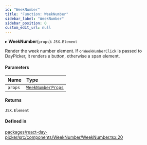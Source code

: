 ```yaml
---
id: "WeekNumber"
title: "Function: WeekNumber"
sidebar_label: "WeekNumber"
sidebar_position: 0
custom_edit_url: null
---
```


▸ **WeekNumber**(`props`): `JSX.Element`

Render the week number element. If `onWeekNumberClick` is passed to DayPicker, it
renders a button, otherwise a span element.

#### Parameters

| Name | Type |
| :------ | :------ |
| `props` | [`WeekNumberProps`](../interfaces/WeekNumberProps) |

#### Returns

`JSX.Element`

#### Defined in

[packages/react-day-picker/src/components/WeekNumber/WeekNumber.tsx:20](https://github.com/gpbl/react-day-picker/blob/b5db746c/packages/react-day-picker/src/components/WeekNumber/WeekNumber.tsx#L20)
